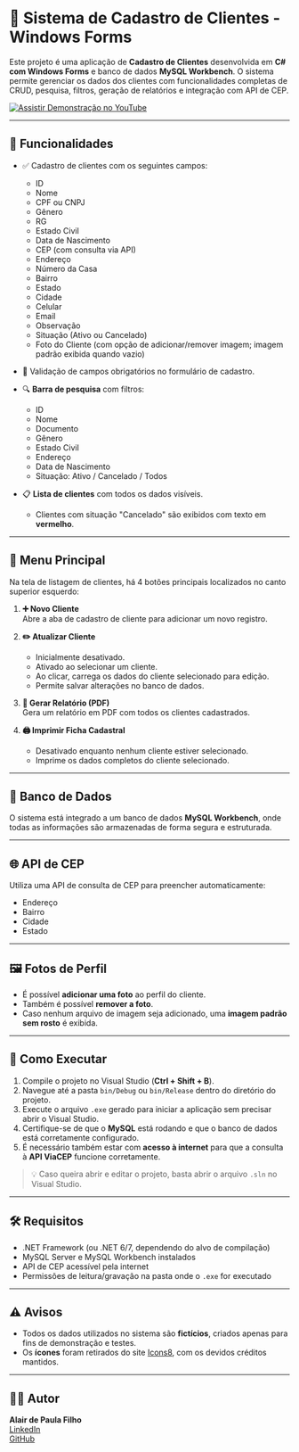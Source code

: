 # 🧾 Sistema de Cadastro de Clientes - Windows Forms

Este projeto é uma aplicação de **Cadastro de Clientes** desenvolvida em **C# com Windows Forms** e banco de dados **MySQL Workbench**. O sistema permite gerenciar os dados dos clientes com funcionalidades completas de CRUD, pesquisa, filtros, geração de relatórios e integração com API de CEP.

[![Assistir Demonstração no YouTube](https://img.youtube.com/vi/jhnaX2X6Ay0/hqdefault.jpg)](https://youtu.be/jhnaX2X6Ay0)

---

## 📌 Funcionalidades

- ✅ Cadastro de clientes com os seguintes campos:
  - ID
  - Nome
  - CPF ou CNPJ
  - Gênero
  - RG
  - Estado Civil
  - Data de Nascimento
  - CEP (com consulta via API)
  - Endereço
  - Número da Casa
  - Bairro
  - Estado
  - Cidade
  - Celular
  - Email
  - Observação
  - Situação (Ativo ou Cancelado)
  - Foto do Cliente (com opção de adicionar/remover imagem; imagem padrão exibida quando vazio)

- 🛑 Validação de campos obrigatórios no formulário de cadastro.

- 🔍 **Barra de pesquisa** com filtros:
  - ID
  - Nome
  - Documento
  - Gênero
  - Estado Civil
  - Endereço
  - Data de Nascimento
  - Situação: Ativo / Cancelado / Todos

- 📋 **Lista de clientes** com todos os dados visíveis.
  - Clientes com situação "Cancelado" são exibidos com texto em **vermelho**.

---

## 🧭 Menu Principal

Na tela de listagem de clientes, há 4 botões principais localizados no canto superior esquerdo:

1. **➕ Novo Cliente**  
   Abre a aba de cadastro de cliente para adicionar um novo registro.

2. **✏️ Atualizar Cliente**  
   - Inicialmente desativado.
   - Ativado ao selecionar um cliente.
   - Ao clicar, carrega os dados do cliente selecionado para edição.
   - Permite salvar alterações no banco de dados.

3. **📄 Gerar Relatório (PDF)**  
   Gera um relatório em PDF com todos os clientes cadastrados.

4. **🖨️ Imprimir Ficha Cadastral**  
   - Desativado enquanto nenhum cliente estiver selecionado.
   - Imprime os dados completos do cliente selecionado.

---

## 💾 Banco de Dados

O sistema está integrado a um banco de dados **MySQL Workbench**, onde todas as informações são armazenadas de forma segura e estruturada.

---

## 🌐 API de CEP

Utiliza uma API de consulta de CEP para preencher automaticamente:
- Endereço
- Bairro
- Cidade
- Estado

---

## 🖼️ Fotos de Perfil

- É possível **adicionar uma foto** ao perfil do cliente.
- Também é possível **remover a foto**.
- Caso nenhum arquivo de imagem seja adicionado, uma **imagem padrão sem rosto** é exibida.

---

## 🚀 Como Executar

1. Compile o projeto no Visual Studio (**Ctrl + Shift + B**).
2. Navegue até a pasta `bin/Debug` ou `bin/Release` dentro do diretório do projeto.
3. Execute o arquivo `.exe` gerado para iniciar a aplicação sem precisar abrir o Visual Studio.
4. Certifique-se de que o **MySQL** está rodando e que o banco de dados está corretamente configurado.
5. É necessário também estar com **acesso à internet** para que a consulta à **API ViaCEP** funcione corretamente.

> 💡 Caso queira abrir e editar o projeto, basta abrir o arquivo `.sln` no Visual Studio.

---

## 🛠 Requisitos

- .NET Framework (ou .NET 6/7, dependendo do alvo de compilação)
- MySQL Server e MySQL Workbench instalados
- API de CEP acessível pela internet
- Permissões de leitura/gravação na pasta onde o `.exe` for executado

---

## ⚠️ Avisos

- Todos os dados utilizados no sistema são **fictícios**, criados apenas para fins de demonstração e testes.
- Os **ícones** foram retirados do site [Icons8](https://icons8.com/), com os devidos créditos mantidos.

---

## 👨‍💻 Autor

**Alair de Paula Filho**  
[LinkedIn](https://www.linkedin.com/in/alair-de-paula-filho-832ba9301)  
[GitHub](https://github.com/Alair-Filho)

